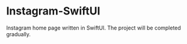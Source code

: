 # Instagram-SwiftUI
Instagram home page written in SwiftUI. The project will be completed gradually.
